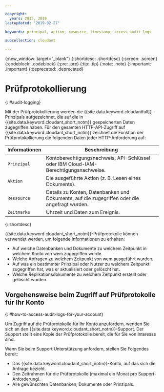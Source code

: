 ```yaml
---

copyright:
  years: 2015, 2019
lastupdated: "2019-02-27"

keywords: principal, action, resource, timestamp, access audit logs

subcollection: cloudant

---
```


{:new_window: target="_blank"}
{:shortdesc: .shortdesc}
{:screen: .screen}
{:codeblock: .codeblock}
{:pre: .pre}
{:tip: .tip}
{:note: .note}
{:important: .important}
{:deprecated: .deprecated}

<!-- Acrolinx: 2017-05-10 -->

# Prüfprotokollierung
{: #audit-logging}

Mit der Prüfprotokollierung werden die {{site.data.keyword.cloudantfull}}-Prinzipals aufgezeichnet, die auf die in {{site.data.keyword.cloudant_short_notm}} gespeicherten Daten zugegriffen haben. Für den gesamten HTTP-API-Zugriff auf {{site.data.keyword.cloudant_short_notm}} zeichnet die Funktion der Prüfprotokollierung die folgenden Daten jeder HTTP-Anforderung auf:

Informationen | Beschreibung
------------|------------
`Prinzipal` | Kontoberechtigungsnachweis, API-Schlüssel oder IBM Cloud-IAM-Berechtigungsnachweise.
`Aktion` | Die ausgeführte Aktion (z. B. Lesen eines Dokuments).
`Ressource` | Details zu Konten, Datenbanken und Dokumente, auf die zugegriffen oder die angefragt wurden.
`Zeitmarke` | Uhrzeit und Daten zum Ereignis. 
{: shortdesc}

{{site.data.keyword.cloudant_short_notm}}-Prüfprotokolle können verwendet werden, um folgende Informationen zu erhalten:

- Auf welche Datenbanken und Dokumente zu welchem Zeitpunkt in welchem Konto von wem zugegriffen wurde.
- Welche Abfragen zu welchem Zeitpunkt von wem ausgeführt wurden.
- Auf was ein bestimmter Prinzipal oder Nutzer zu welchem Zeitpunkt zugegriffen hat, was er aktualisiert oder gelöscht hat.
- Welche Replikationsdokumente zu welchem Zeitpunkt erstellt oder gelöscht wurden.


## Vorgehensweise beim Zugriff auf Prüfprotokolle für Ihr Konto
{: #how-to-access-audit-logs-for-your-account}

Um Zugriff auf die Prüfprotokolle für Ihr Konto anzufordern, wenden Sie sich an den {{site.data.keyword.cloudant_short_notm}}-Support. Der Support stellt eine Kopie der Prüfprotokolle bereit, die für Sie von Interesse sind.

Wenn Sie beim Support Unterstützung anfordern, stellen Sie Folgendes bereit:

- Das {{site.data.keyword.cloudant_short_notm}}-Konto, auf das sich die Anfrage bezieht.
- Den Zeitrahmen für die Prüfprotokolle (maximal ein Monat pro Support-Anforderung).
- Alle gewünschten Datenbanken, Dokumente oder Prinzipals.
